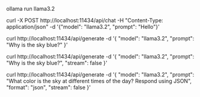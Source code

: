 
ollama run llama3.2

curl -X POST http://localhost:11434/api/chat -H "Content-Type: application/json" -d '{"model": "llama3.2", "prompt": "Hello"}'

curl http://localhost:11434/api/generate -d '{
  "model": "llama3.2",
  "prompt": "Why is the sky blue?"
}'

curl http://localhost:11434/api/generate -d '{
  "model": "llama3.2",
  "prompt": "Why is the sky blue?",
  "stream": false
}'

curl http://localhost:11434/api/generate -d '{
  "model": "llama3.2",
  "prompt": "What color is the sky at different times of the day? Respond using JSON",
  "format": "json",
  "stream": false
}'